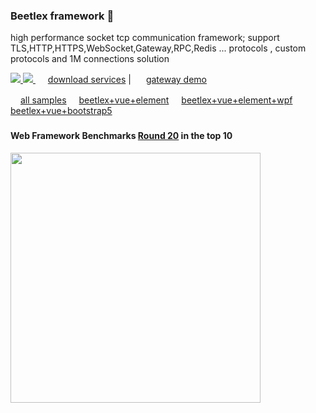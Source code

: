 ### Beetlex framework 👋
high performance socket tcp communication framework; support TLS,HTTP,HTTPS,WebSocket,Gateway,RPC,Redis ... protocols , custom protocols and 1M connections solution

<a href="https://www.nuget.org/packages/BeetleX/" target="_blank"> <img src="https://img.shields.io/nuget/vpre/beetlex?label=BeetleX"> 
							  <img src="https://img.shields.io/nuget/dt/BeetleX">
							  </a><img src="https://user-images.githubusercontent.com/2564178/109756240-88283200-7c22-11eb-9f36-678cca3197bc.png" height="16">
[download services](https://github.com/beetlex-io/downloads) | 
<img src="https://user-images.githubusercontent.com/2564178/109811058-51bfd680-7c65-11eb-8b97-6741028f0f26.png" height="16">
[gateway demo](http://beetlex.io/__system/bumblebee/index.html)
				  
<img src="https://user-images.githubusercontent.com/2564178/109756382-cde4fa80-7c22-11eb-966b-408978876708.png" height="16">[all samples](https://github.com/beetlex-io/BeetleX-Samples)
<img src="https://user-images.githubusercontent.com/2564178/109756382-cde4fa80-7c22-11eb-966b-408978876708.png" height="16">[beetlex+vue+element](https://github.com/beetlex-io/BeetleX-Samples/tree/master/BeetleX.Samples.WebFamily.AdminThemeF)
<img src="https://user-images.githubusercontent.com/2564178/109756382-cde4fa80-7c22-11eb-966b-408978876708.png" height="16">[beetlex+vue+element+wpf](https://github.com/beetlex-io/BeetleX-Samples/tree/master/BeetleX.Samples.WebFamily.AdminThemeWPF)
<img src="https://user-images.githubusercontent.com/2564178/109756382-cde4fa80-7c22-11eb-966b-408978876708.png" height="16">[beetlex+vue+bootstrap5](https://github.com/beetlex-io/BeetleX-Samples/tree/master/BeetleX.Samples.WebFamily.Bootstrap)
### 
####  Web Framework Benchmarks [Round 20](https://www.techempower.com/benchmarks/#section=data-r20&hw=ph&test=composite) in the top 10
<img src="https://user-images.githubusercontent.com/2564178/107942248-eec41380-6fc5-11eb-94e4-410cadc8ae13.png"  width="400" >


<!--
**beetlex-io/beetlex-io** is a ✨ _special_ ✨ repository because its `README.md` (this file) appears on your GitHub profile.

Here are some ideas to get you started:

- 🔭 I’m currently working on ...
- 🌱 I’m currently learning ...
- 👯 I’m looking to collaborate on ...
- 🤔 I’m looking for help with ...
- 💬 Ask me about ...
- 📫 How to reach me: ...
- 😄 Pronouns: ...
- ⚡ Fun fact: ...
-->
